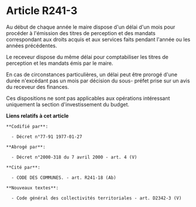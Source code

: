 # Article R241-3

Au début de chaque année le maire dispose d'un délai d'un mois pour procéder à l'émission des titres de perception et des
mandats correspondant aux droits acquis et aux services faits pendant l'année ou les années précédentes.

Le receveur dispose du même délai pour comptabiliser les titres de perception et les mandats émis par le maire.

En cas de circonstances particulières, un délai peut être prorogé d'une durée n'excédant pas un mois par décision du sous-
préfet prise sur un avis du receveur des finances.

Ces dispositions ne sont pas applicables aux opérations intéressant uniquement la section d'investissement du budget.

**Liens relatifs à cet article**

	**Codifié par**:

	  - Décret n°77-91 1977-01-27

	**Abrogé par**:

	  - Décret n°2000-318 du 7 avril 2000 - art. 4 (V)

	**Cité par**:

	  - CODE DES COMMUNES. - art. R241-18 (Ab)

	**Nouveaux textes**:

	  - Code général des collectivités territoriales - art. D2342-3 (V)
